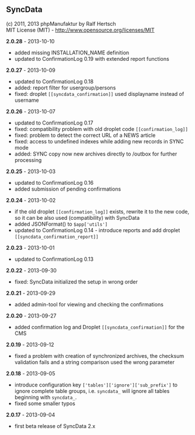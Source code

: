 ## SyncData ##

(c) 2011, 2013 phpManufaktur by Ralf Hertsch<br/>
MIT License (MIT) - <http://www.opensource.org/licenses/MIT>

**2.0.28** - 2013-10-10

* added missing INSTALLATION_NAME definition
* updated to ConfirmationLog 0.19 with extended report functions

**2.0.27** - 2013-10-09

* updated to ConfirmationLog 0.18
* added: report filter for usergroup/persons
* fixed: droplet `[[syncdata_confirmation]]` used displayname instead of username 

**2.0.26** - 2013-10-07

* updated to ConfirmationLog 0.17
* fixed: compatibility problem with old droplet code `[[confirmation_log]]`
* fixed: problem to detect the correct URL of a NEWS article
* fixed: access to undefined indexes while adding new records in SYNC mode
* added: SYNC copy now new archives directly to /outbox for further processing

**2.0.25** - 2013-10-03

* updated to ConfirmationLog 0.16
* added submission of pending confirmations

**2.0.24** - 2013-10-02

* if the old droplet `[[confirmation_log]]` exists, rewrite it to the new code, so it can be also used (compatibility) with SyncData
* added JSONFormat() to `$app['utils']`
* updated to ConfirmationLog 0.14 - introduce reports and add droplet `[[syncdata_confirmation_report]]`

**2.0.23** - 2013-10-01

* updated to ConfirmationLog 0.13

**2.0.22** - 2013-09-30

* fixed: SyncData initialized the setup in wrong order

**2.0.21** - 2013-09-29

* added admin-tool for viewing and checking the confirmations

**2.0.20** - 2013-09-27

* added confirmation log and Droplet `[[syncdata_confirmation]]` for the CMS

**2.0.19** - 2013-09-12

* fixed a problem with creation of synchronized archives, the checksum validation fails and a string comparison used the wrong parameter

**2.0.18** - 2013-09-05

* introduce configuration key `['tables']['ignore']['sub_prefix']` to ignore complete table groups, i.e. `syncdata_` will ignore all tables beginning with `syncdata_`.
* fixed some smaller typos

**2.0.17** - 2013-09-04

* first beta release of SyncData 2.x
